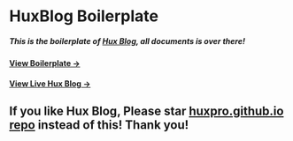 # HuxBlog Boilerplate

##### This is the boilerplate of [Hux Blog](https://tingtingxuyilongwang.github.io), all documents is over there!

#### [View Boilerplate &rarr;](http://huangxuan.me/huxblog-boilerplate/)

#### [View Live Hux Blog &rarr;](http://huangxuan.me)

## If you like Hux Blog, Please star [huxpro.github.io repo](https://github.com/Huxpro/huxpro.github.io) instead of this! Thank you!
